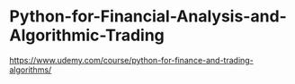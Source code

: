 # Python-for-Financial-Analysis-and-Algorithmic-Trading
https://www.udemy.com/course/python-for-finance-and-trading-algorithms/
